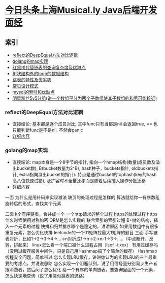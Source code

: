 # [今日头条上海Musical.ly Java后端开发面经](https://www.nowcoder.com/discuss/79787?type=2&order=1&pos=5&page=1)

## 索引
- [reflect的DeepEqual方法对比逻辑](#reflect的DeepEqual方法对比逻辑)
- [golang的map实现](#golang的map实现)
- [红黑树代替链表的查询复杂度及优缺点](#红黑树代替链表的查询复杂度及优缺点)
- [树状结构外的logn的数据结构](#树状结构外的logn的数据结构)
- [跳表的特性及优劣势](#跳表的特性及优劣势)
- [常见设计模式](#常见设计模式)
- [mysql的索引和优缺点](#mysql的索引和优缺点)
- [明星粉丝5v5分组(讲一个数组平分为两个子数组使其子数组的和尽可能接近)](#明星粉丝5v5分组讲一个数组平分为两个子数组使其子数组的和尽可能接近)

### reflect的DeepEqual方法对比逻辑
- 直接结论: 基本都是逐个成员对比; 其中func只有当都是nil 会返回true, == 也只能判断func是不是nil, 不然会panic
- [详细内容](https://golang.org/src/reflect/deepequal.go)

### golang的map实现
- 直接结论: map本身是一个8字节的指针, 指向一个hmap结构(数量(成员数及溢出bucket数), B(bucket数量为2^B), hash种子，buckets指针, oldbuckets指针, extra指向溢出bucket的指针): 特点是通过bucket的tophash(key的hash高八位快速试错), 及扩容时不全量迁移而是随着后续插入操作分批迁移
- [详细内容](/golang/basic/map.go)

一面
为什么是用补码来实现减法
缺页的处理过程是怎样的
算法就给你一有序数组旋转后的形式，查找某个元素

二面
k个有序链表，合并成一个
一个http请求的整个过程
https的处理过程
https什么时候使用对称加密
ORM是怎么实现的
联合索引的索引过程
B+树的结构，插入一个元素的过程
快排和归并排序哪个是稳定的，讲讲原因
如果用数组中有很多重复元素，怎么优化快排
leetcode的一个01矩阵找最大1矩阵的题目
三面
手写链表对折，比如1->2->3->4->…->n对折成1->n->2->n-1->3->…..（中点断开，反转，拼起来）
linux怎么看一个端口被什么进程占用（lsof -i:xxx）
有用过缓存吗（没用过缓存服务中间件，只是自己用Hashmap搞了个简单的缓存）
Hashmap线程安全问题，简单带过
怎么实现LRU缓存，讲讲你认为的实现LRU的三个最重要的考虑点，并说说思路
怎么实现一个阻塞队列，说了用信号量分别同步生产者跟消费者，然后问了怎么优化
给一个有序的单向链表，要查询里面的一个元素，怎么快速地查询（说了用类似跳表的思路）
